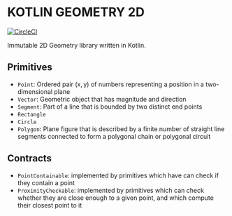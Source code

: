 # KOTLIN GEOMETRY 2D

[![CircleCI](https://circleci.com/gh/angelsolaorbaiceta/geom2d/tree/master.svg?style=svg)](https://circleci.com/gh/angelsolaorbaiceta/geom2d/tree/master)

Immutable 2D Geometry library written in Kotlin.

## Primitives
- `Point`: Ordered pair (x, y) of numbers representing a position in a two-dimensional plane
- `Vector`: Geometric object that has magnitude and direction
- `Segment`: Part of a line that is bounded by two distinct end points
- `Rectangle`
- `Circle`
- `Polygon`: Plane figure that is described by a finite number of straight line segments connected to form a polygonal chain or polygonal circuit

## Contracts
- `PointContainable`: implemented by primitives which have can check if they contain a point
- `ProximityCheckable`: implemented by primitives which can check whether they are close enough to a given point, and which compute their closest point to it

